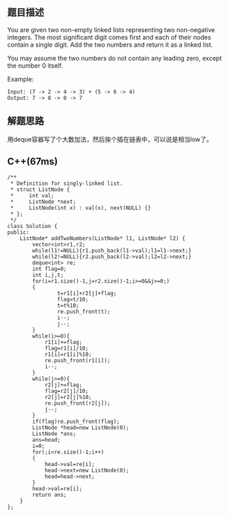 ## 题目描述
You are given two non-empty linked lists representing two non-negative integers. The most significant digit comes first and each of their nodes contain a single digit. Add the two numbers and return it as a linked list.

You may assume the two numbers do not contain any leading zero, except the number 0 itself.

Example:
```
Input: (7 -> 2 -> 4 -> 3) + (5 -> 6 -> 4)
Output: 7 -> 8 -> 0 -> 7
```

## 解题思路
用deque容器写了个大数加法，然后挨个插在链表中，可以说是相当low了。
## C++(67ms)
```
/**
 * Definition for singly-linked list.
 * struct ListNode {
 *     int val;
 *     ListNode *next;
 *     ListNode(int x) : val(x), next(NULL) {}
 * };
 */
class Solution {
public:
    ListNode* addTwoNumbers(ListNode* l1, ListNode* l2) {
        vector<int>r1,r2;
        while(l1!=NULL){r1.push_back(l1->val);l1=l1->next;}
        while(l2!=NULL){r2.push_back(l2->val);l2=l2->next;}
        deque<int> re;
        int flag=0;
        int i,j,t;
        for(i=r1.size()-1,j=r2.size()-1;i>=0&&j>=0;)
        {
                t=r1[i]+r2[j]+flag;
                flag=t/10;
                t=t%10;
                re.push_front(t);
                i--;
                j--;
        }
        while(i>=0){
            r1[i]+=flag;
            flag=r1[i]/10;
            r1[i]=r1[i]%10;
            re.push_front(r1[i]);
            i--;
        }
        while(j>=0){
            r2[j]+=flag;
            flag=r2[j]/10;
            r2[j]=r2[j]%10;
            re.push_front(r2[j]);
            j--;
        }
        if(flag)re.push_front(flag);
        ListNode *head=new ListNode(0);
        ListNode *ans;
        ans=head;
        i=0;
        for(;i<re.size()-1;i++)
        {
            head->val=re[i];
            head->next=new ListNode(0);
            head=head->next;
        }
        head->val=re[i];
        return ans;
    }
};
```
